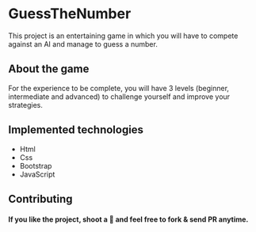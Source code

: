 # GuessTheNumber
This project is an entertaining game in which you will have to compete against an AI and manage to guess a number.
<h2> About the game </h2>
For the experience to be complete, you will have 3 levels (beginner, intermediate and advanced) to challenge yourself and improve your strategies.
<h2> Implemented technologies </h2>
<ul>
<li>Html</li>
<li>Css</li>
<li>Bootstrap</li>
<li>JavaScript</li>
 </ul>
<h2>Contributing</h2>
<h4>If you like the project, shoot a 🌟 and feel free to fork & send PR anytime.</h4>
